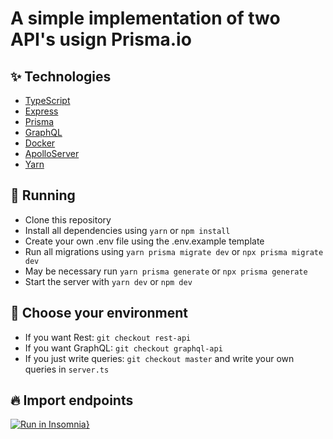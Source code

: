 # A simple implementation of two API's usign Prisma.io


## ✨ Technologies
- [TypeScript](https://www.typescriptlang.org/)
- [Express](https://expressjs.com/pt-br/)
- [Prisma](https://www.prisma.io/)
- [GraphQL](https://graphql.org/)
- [Docker](https://www.docker.com/)
- [ApolloServer](https://www.apollographql.com/docs/apollo-server/)
- [Yarn](https://yarnpkg.com/)

## 🚀 Running
- Clone this repository
- Install all dependencies using `yarn` or `npm install`
- Create your own .env file using the .env.example template
- Run all migrations using `yarn prisma migrate dev` or `npx prisma migrate dev`
- May be necessary run `yarn prisma generate` or `npx prisma generate`
- Start the server with `yarn dev` or `npm dev`

## 🚀 Choose your environment
- If you want Rest: `git checkout rest-api`
- If you want GraphQL: `git checkout graphql-api`
- If you just write queries: `git checkout master` and write your own queries in `server.ts`

## 🔥 Import endpoints
[![Run in Insomnia}](https://insomnia.rest/images/run.svg)](https://insomnia.rest/run/?label=restapi-prisma-workshop&uri=ttps%3A%2F%2Fraw.githubusercontent.com%2FGusMartins499%2Fprisma-workshop%2Frest-api%2FInsomnia_2021-11-22.json)
